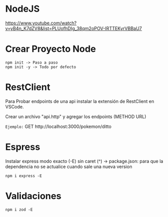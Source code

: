 # NodeJS
https://www.youtube.com/watch?v=yB4n_K7dZV8&list=PLUofhDIg_38qm2oPOV-IRTTEKyrVBBaU7

# Crear Proyecto Node
```
npm init -> Paso a paso
npm init -y -> Todo por defecto

```

# RestClient
Para Probar endpoints de una api instalar la extensión de RestClient en VSCode.  

Crear un archivo "api.http" y agregar los endpoints (METHOD URL)  

`Ejemplo:` GET http://localhost:3000/pokemon/ditto

# Espress
Instalar express modo exacto (-E) sin caret (^) -> package.json: para que la dependencia no se actualice cuando sale una nueva version
```
npm i express -E
```

# Validaciones
```
npm i zod -E
```